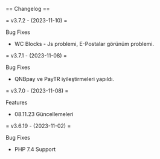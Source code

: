 == Changelog ==

= v3.7.2 - (2023-11-10) =


Bug Fixes

* WC Blocks - Js problemi, E-Postalar görünüm problemi.

= v3.7.1 - (2023-11-08) =


Bug Fixes

* QNBpay ve PayTR iyileştirmeleri yapıldı.

= v3.7.0 - (2023-11-08) =


Features

* 08.11.23 Güncellemeleri

= v3.6.19 - (2023-11-02) =


Bug Fixes

* PHP 7.4 Support
